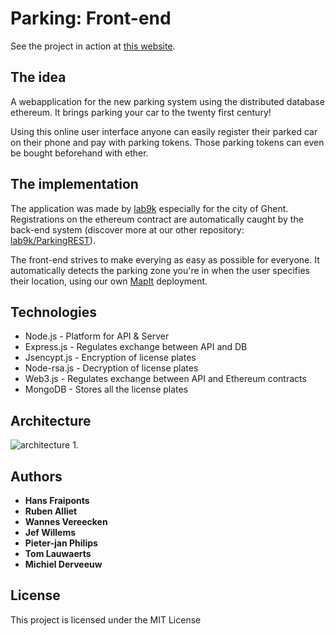 # Parking: Front-end
See the project in action at [this website](https://parkcoin.lab9k.gent/).

## The idea
A webapplication for the new parking system using the distributed database ethereum. It brings parking your car to the twenty first century!

Using this online user interface anyone can easily register their parked car on their phone and pay with parking tokens. Those 
parking tokens can even be bought beforehand with ether.

## The implementation
The application was made by [lab9k](https://github.com/lab9k) especially for the city of Ghent. Registrations on the ethereum contract are 
automatically caught by the back-end system (discover more at our other repository: [lab9k/ParkingREST](https://github.com/lab9k/ParkingREST)).

The front-end strives to make everying as easy as possible for everyone. It automatically detects the parking zone 
you're in when the user specifies their location, using our own [MapIt](http://global.mapit.mysociety.org/) deployment.

## Technologies
* Node.js - Platform for API & Server
* Express.js - Regulates exchange between API and DB 
* Jsencypt.js - Encryption of license plates
* Node-rsa.js - Decryption of license plates
* Web3.js - Regulates exchange between API and Ethereum contracts
* MongoDB - Stores all the license plates

## Architecture

![architecture](https://raw.githubusercontent.com/lab9k/Parking/master/site/img/structure.png)
1. 

## Authors
* **Hans Fraiponts**
* **Ruben Alliet**
* **Wannes Vereecken**
* **Jef Willems**
* **Pieter-jan Philips**
* **Tom Lauwaerts**
* **Michiel Derveeuw**

## License
This project is licensed under the MIT License


